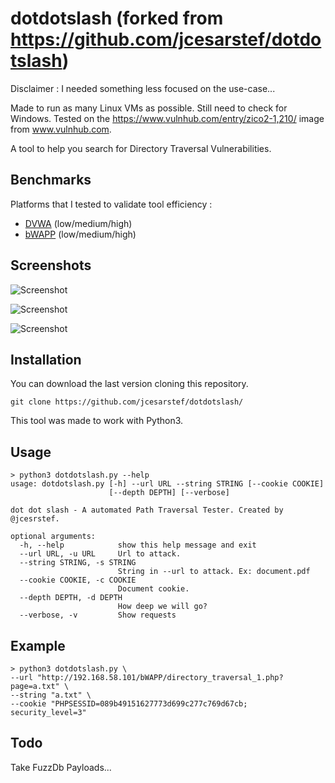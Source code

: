 # dotdotslash (forked from https://github.com/jcesarstef/dotdotslash)

Disclaimer : I needed something less focused on the use-case...

Made to run as many Linux VMs as possible. Still need to check for Windows.
Tested on the https://www.vulnhub.com/entry/zico2-1,210/ image from www.vulnhub.com.

A tool to help you search for Directory Traversal Vulnerabilities.

## Benchmarks

Platforms that I tested to validate tool efficiency :

* [DVWA](https://github.com/ethicalhack3r/DVWA) (low/medium/high)
* [bWAPP](http://www.itsecgames.com/) (low/medium/high)

## Screenshots

![Screenshot](https://raw.githubusercontent.com/jcesarstef/dotdotslash/master/poc1.png)

![Screenshot](https://raw.githubusercontent.com/jcesarstef/dotdotslash/master/poc2.png)

![Screenshot](https://raw.githubusercontent.com/jcesarstef/dotdotslash/master/poc3.png)

## Installation

You can download the last version cloning this repository.

```
git clone https://github.com/jcesarstef/dotdotslash/
```

This tool was made to work with Python3.

## Usage

```
> python3 dotdotslash.py --help
usage: dotdotslash.py [-h] --url URL --string STRING [--cookie COOKIE]
                      [--depth DEPTH] [--verbose]

dot dot slash - A automated Path Traversal Tester. Created by @jcesrstef.

optional arguments:
  -h, --help            show this help message and exit
  --url URL, -u URL     Url to attack.
  --string STRING, -s STRING
                        String in --url to attack. Ex: document.pdf
  --cookie COOKIE, -c COOKIE
                        Document cookie.
  --depth DEPTH, -d DEPTH
                        How deep we will go?
  --verbose, -v         Show requests
```

## Example

```
> python3 dotdotslash.py \
--url "http://192.168.58.101/bWAPP/directory_traversal_1.php?page=a.txt" \
--string "a.txt" \
--cookie "PHPSESSID=089b49151627773d699c277c769d67cb; security_level=3"
```

## Todo

Take FuzzDb Payloads...
